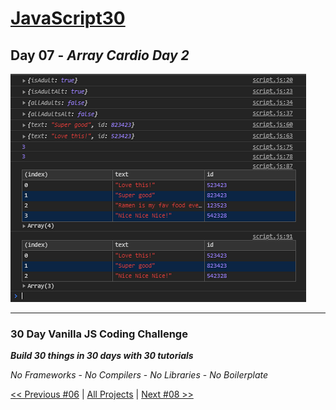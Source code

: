 # [JavaScript30](https://javascript30.com/)

## **Day 07** - *Array Cardio Day 2*

![Array Cardio Day 2](final.png?raw=true "Array Cardio Day 2")

---

### **30 Day Vanilla JS Coding Challenge**

***Build 30 things in 30 days with 30 tutorials***

*No Frameworks* - *No Compilers* - *No Libraries* - *No Boilerplate*

[<< Previous #06](https://github.com/TravelTimN/javascript30/blob/master/day-06/README.md) | [All Projects](https://github.com/TravelTimN/javascript30/blob/master/README.md) | [Next #08 >>](https://github.com/TravelTimN/javascript30/blob/master/day-08/README.md)
